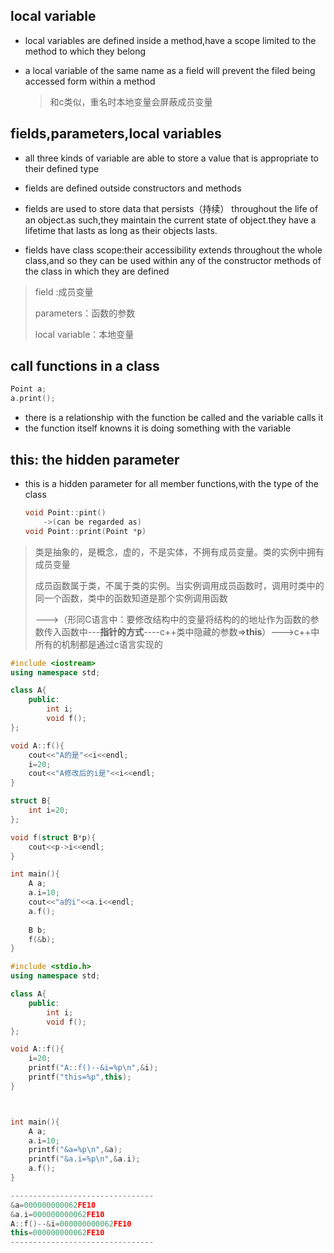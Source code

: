 ## local variable

- local variables are defined inside a method,have a scope limited to the method to which they belong

- a local variable of the same name as a field will prevent the filed being accessed form within a   method

  > 和c类似，重名时本地变量会屏蔽成员变量

## fields,parameters,local variables

- all three kinds of variable are able to store a value that is appropriate to their defined type

- fields are defined outside constructors and methods

- fields are used to store data that persists（持续） throughout the life of an object.as such,they maintain the current state of object.they have a lifetime that lasts as long as their objects lasts.
- fields have class scope:their accessibility extends throughout the whole class,and so they can be used within any of the constructor methods of the class in which they are defined

> field :成员变量
>
> parameters：函数的参数
>
> local variable：本地变量

## call functions in a class

```cpp
Point a;
a.print();
```

- there is  a relationship with the function be called and the variable calls it
- the function itself knowns it is doing something with the variable

## this: the hidden parameter

- this is a hidden parameter for all member functions,with the type of the class

  ```cpp
  void Point::pint()
      ->(can be regarded as)
  void Point::print(Point *p)
  ```

> 类是抽象的，是概念，虚的，不是实体，不拥有成员变量。类的实例中拥有成员变量
>
> 成员函数属于类，不属于类的实例。当实例调用成员函数时，调用时类中的同一个函数，类中的函数知道是那个实例调用函数
>
> --->（形同C语言中：要修改结构中的变量将结构的的地址作为函数的参数传入函数中---**指针的方式**----c++类中隐藏的参数=>**this**）--->c++中所有的机制都是通过c语言实现的

```cpp
#include <iostream>
using namespace std;

class A{
	public:
		int i;
		void f();
};

void A::f(){
	cout<<"A的是"<<i<<endl;
	i=20;
	cout<<"A修改后的i是"<<i<<endl;
}

struct B{
	int i=20;
};

void f(struct B*p){
	cout<<p->i<<endl;
}

int main(){
	A a;
	a.i=10;
	cout<<"a的i"<<a.i<<endl;
	a.f();
	
	B b;
	f(&b);	
} 
```

```cpp
#include <stdio.h>
using namespace std;

class A{
	public:
		int i;
		void f();
};

void A::f(){
	i=20;
	printf("A::f()--&i=%p\n",&i);
	printf("this=%p",this);
}



int main(){
	A a;
	a.i=10;
	printf("&a=%p\n",&a);
	printf("&a.i=%p\n",&a.i);
	a.f();	
} 

--------------------------------
&a=000000000062FE10
&a.i=000000000062FE10
A::f()--&i=000000000062FE10
this=000000000062FE10
--------------------------------
```



